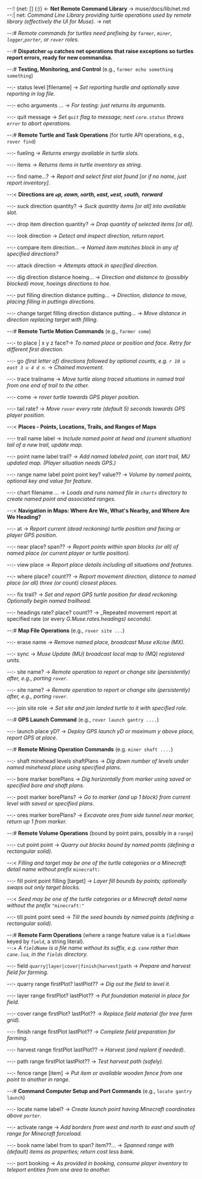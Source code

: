 --:! {net: [] (:)} <- **Net Remote Command Library** -> muse/docs/lib/net.md      
--:| net: _Command Line Library providing turtle operations used by remote library (effectively the UI for Muse)._ -> net  

--:# _Remote commands for turtles need prefixing by `farmer`, `miner`, `logger`,`porter`,  or `rover` roles._  

--:# **Dispatcher `op` catches net operations that raise exceptions so turtles report errors, ready for new commandsa.**  

--:# **Testing, Monitoring, and Control** (e.g., `farmer echo something something`)  

--:- status level [filename] -> _Set reporting hurdle and optionally save reporting in log file._  

--:- echo arguments ... -> _For testing: just returns its arguments._  

--:- quit message -> _Set `quit` flag to message; next `core.status` throws `error` to abort operations._  

--:# **Remote Turtle and Task Operations** (for turtle API operations, e.g., `rover find`)  

--:- fueling -> _Returns energy available in turtle slots._  

--:- items -> _Returns items in turtle inventory as string._  

--:- find name...? -> _Report and select first slot found [or if no name, just report inventory]._  

--:< **Directions are  _`u`p, `d`own, `n`orth, `e`ast, `w`est, `s`outh, `f`orward_**  

--:- suck direction quantity? -> _Suck quantity items [or all] into available slot._   

--:- drop item direction quantity? -> _Drop quantity of selected items [or all]._   

--:- look direction -> _Detect and inspect direction, return report._  

--:- compare item direction... -> _Named item matches block in any of specified directions?_  

--:- attack direction -> _Attempts attack in specified direction._   

--:- dig direction distance hoeing... -> _Direction and distance to (possibly blocked) move, hoeings directions to hoe._  

--:- put filling direction distance putting... -> _Direction, distance to move, placing filling in puttings directions._  

--:- change target filling direction distance putting... -> _Move distance in direction replacing target with filling._  

--:# **Remote Turtle Motion Commands** (e.g., `farmer come`)  

--:- to place | x y z face?-> _To named place or position and face. Retry for different first direction._   

--:- go _(first letter of) directions followed by optional counts, e.g. `r 10 u east 3 u 4 d n`._ -> _Chained movement._  

--:- trace trailname ->  _Move turtle along traced situations in named trail from one end of trail to the other._  

--:- come -> _rover turtle towards GPS player position._  

--:- tail rate? -> _Move `rover` every rate (default 5) seconds towards GPS player position._  

--:< **Places - Points, Locations, Trails, and Ranges of Maps**  

--:- trail name label -> _Include named point at head and (current situation) tail of a new trail, update map._   

--:- point name label trail? -> _Add named labeled point, can start trail, MU updated map. (Player situation needs GPS.)_   

--:- range name label point point key? value?? -> _Volume by named points, optional key and value for feature._   

--:- chart filename ... -> _Loads and runs named file in `charts` directory to create named point and associated ranges._  

--:< **Navigation in Maps: Where Are We, What's Nearby, and Where Are We Heading?**  

--:- at -> _Report current (dead reckoning) turtle position and facing or player GPS position._   

--:- near place? span?? -> _Report points within span blocks (or all) of named place (or current player or turtle position)._  

--:- view place -> _Report place details including all situations and features._  

--:- where place? count?? -> _Report movement direction, distance to named place (or all) three (or count) closest places._   

--:- fix trail? -> _Set and report GPS turtle position for dead reckoning. Optionally begin named trailhead._  

--:- headings rate? place? count?? -> _Repeated movement report at specified rate (or every _G.Muse.rates.headings) seconds)._  

--:# **Map File Operations** (e.g., `rover site ...`)  

--:- erase name -> _Remove named place, broadcast Muse eXcise (MX)._  

--:- sync -> _Muse Update (MU) broadcast local map to (MQ) registered units._  

--:- site name? -> _Remote operation to report or change site (persistently) after, e.g., porting `rover`._  

--:- site name? -> _Remote operation to report or change site (persistently) after, e.g., porting `rover`._  

--:- join site role -> _Set site and join landed turtle to it with specified role._  

--:# **GPS Launch Command** (e.g., `rover launch gantry ....`)  

--:- launch place yD? -> _Deploy GPS launch yD or maximum y above place, report GPS at place._  

--:# **Remote Mining Operation Commands** (e.g. `miner shaft ....`)  

--:- shaft minehead levels shaftPlans -> _Dig down number of levels under named minehead place using specified plans._  

--:- bore marker borePlans  -> _Dig horizontally from marker using saved or specified bore and shaft plans._   

--:- post marker borePlans?  -> _Go to marker (and up 1 block) from current level with saved or specified plans._  

--:- ores marker borePlans?  -> _Excavate ores from side tunnel near marker, return up 1 from marker._  

--:# **Remote Volume Operations** (bound by point pairs, possibly in a `range`)  

--:- cut point point -> _Quarry out blocks bound by named points (defining a rectangular solid)._  

--:< _Filling and target may be one of the turtle categories or a Minecraft detail name without prefix_ `minecraft:`   

--:- fill point point filling [target] -> _Layer fill bounds by points; optionally swaps out only target blocks._  

--:< _Seed may be one of the turtle categories or a Minecraft detail name without the prefix_ `"minecraft:"`  

--:- till point point seed -> _Till the seed bounds by named points (defining a rectangular solid)._  

--:# **Remote Farm Operations** (where a range feature value is a `fieldName` keyed by `field`, a string literal).    
--:+ _A `fieldName` is a file name without its suffix, e.g. `cane` rather than `cane.lua`, in the `fields` directory._  

--:- field `quarry|layer|cover|finish|harvest|path` -> _Prepare and harvest field for farming._   

--:- quarry range firstPlot? lastPlot?? -> _Dig out the field to level it._  

--:- layer range firstPlot? lastPlot?? -> _Put foundation material in place for field._  

--:- cover range firstPlot? lastPlot?? -> _Replace field material (for tree farm grid)._  

--:- finish range firstPlot lastPlot?? -> _Complete field preparation for farming._  

--:- harvest range firstPlot lastPlot?? -> _Harvest (and replant if needed)._  

--:- path range firstPlot lastPlot?? -> _Test harvest path (safely)._  

--:- fence range [item] -> _Put item or available wooden fence from one point to another in range._  

--:# **Command Computer Setup and Port Commands** (e.g., `locate gantry launch`)  

--:- locate name label? -> _Create launch point having Minecraft coordinates above `porter`._  

--:- activate range -> _Add borders from west and north to east and south of range for Minecraft forceload._  

--:- book name label from to span? item??... ->  _Spanned range with (default) items as properties; return cost less bank._  

--:- port booking -> _As provided in booking, consume player inventory to teleport entities from one area to another._  
